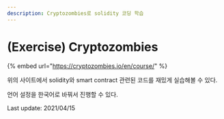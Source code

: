 ```yaml
---
description: Cryptozombies로 solidity 코딩 학습
---
```


# \(Exercise\) Cryptozombies

{% embed url="https://cryptozombies.io/en/course/" %}

위의 사이트에서 solidity와 smart contract 관련된 코드를 재밌게 실습해볼 수 있다.

언어 설정을 한국어로 바꿔서 진행할 수 있다.



Last update: 2021/04/15



